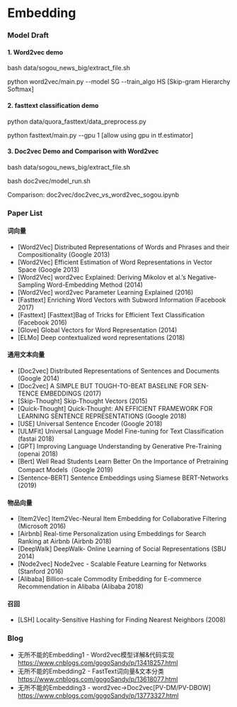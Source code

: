 # Embedding

### Model Draft

#### 1. Word2vec demo 
bash data/sogou_news_big/extract_file.sh

python word2vec/main.py --model SG --train_algo HS  [Skip-gram Hierarchy Softmax]

#### 2. fasttext classification demo
python data/quora_fasttext/data_preprocess.py

python fasttext/main.py --gpu 1 [allow using gpu in tf.estimator]

#### 3. Doc2vec Demo and Comparison with Word2vec
bash data/sogou_news_big/extract_file.sh

bash doc2vec/model_run.sh

Comparison: doc2vec/doc2vec_vs_word2vec_sogou.ipynb


### Paper List 
#### 词向量
- [Word2Vec] Distributed Representations of Words and Phrases and their Compositionality (Google 2013)
- [Word2Vec] Efficient Estimation of Word Representations in Vector Space (Google 2013)
- [Word2Vec] word2vec Explained: Deriving Mikolov et al.’s Negative-Sampling Word-Embedding Method (2014)
- [Word2Vec] word2vec Parameter Learning Explained (2016)
- [Fasttext] Enriching Word Vectors with Subword Information (Facebook 2017)
- [Fasttext] [Fasttext]Bag of Tricks for Efficient Text Classification (Facebook 2016)
- [Glove] Global Vectors for Word Representation (2014)
- [ELMo] Deep contextualized word representations (2018)
#### 通用文本向量
- [Doc2vec] Distributed Representations of Sentences and Documents (Google 2014)
- [Doc2vec] A SIMPLE BUT TOUGH-TO-BEAT BASELINE FOR SEN- TENCE EMBEDDINGS (2017)
- [Skip-Thought] Skip-Thought Vectors (2015)
- [Quick-Thought] Quick-Thought: AN EFFICIENT FRAMEWORK FOR LEARNING SENTENCE REPRESENTATIONS (Google 2018)
- [USE] Universal Sentence Encoder (Google 2018)
- [ULMFit] Universal Language Model Fine-tuning for Text Classification (fastai 2018)
- [GPT] Improving Language Understanding by Generative Pre-Training (openai 2018)
- [Bert] Well Read Students Learn Better On the Importance of Pretraining Compact Models（Google 2019)
- [Sentence-BERT] Sentence Embeddings using Siamese BERT-Networks (2019)
#### 物品向量
- [Item2Vec] Item2Vec-Neural Item Embedding for Collaborative Filtering (Microsoft 2016)
- [Airbnb] Real-time Personalization using Embeddings for Search Ranking at Airbnb (Airbnb 2018)
- [DeepWalk] DeepWalk- Online Learning of Social Representations (SBU 2014)
- [Node2vec] Node2vec - Scalable Feature Learning for Networks (Stanford 2016)
- [Alibaba] Billion-scale Commodity Embedding for E-commerce Recommendation in Alibaba (Alibaba 2018)
#### 召回
- [LSH] Locality-Sensitive Hashing for Finding Nearest Neighbors (2008)

### Blog 
- 无所不能的Embedding1 - Word2vec模型详解&代码实现 https://www.cnblogs.com/gogoSandy/p/13418257.html
- 无所不能的Embedding2 - FastText词向量&文本分类 https://www.cnblogs.com/gogoSandy/p/13618077.html
- 无所不能的Embedding3 - word2vec->Doc2vec[PV-DM/PV-DBOW] https://www.cnblogs.com/gogoSandy/p/13773327.html
